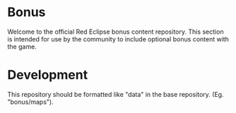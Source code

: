 # Bonus
Welcome to the official Red Eclipse bonus content repository. This section is intended for use by the community to include optional bonus content with the game.

# Development
This repository should be formatted like "data" in the base repository. (Eg. "bonus/maps").
